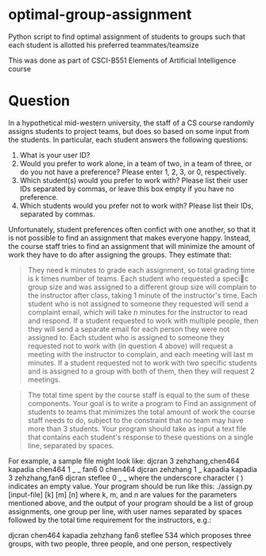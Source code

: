 # optimal-group-assignment
Python script to find optimal assignment of students to groups such that each student is allotted his preferred teammates/teamsize

This was done as part of CSCI-B551 Elements of Artificial Intelligence course

# Question
In a hypothetical mid-western university, the staff of a CS course randomly assigns students to project
teams, but does so based on some input from the students. In particular, each student answers the following
questions:

1. What is your user ID?
2. Would you prefer to work alone, in a team of two, in a team of three, or do you not have a preference?
Please enter 1, 2, 3, or 0, respectively.
3. Which student(s) would you prefer to work with? Please list their user IDs separated by commas, or
leave this box empty if you have no preference.
4. Which students would you prefer not to work with? Please list their IDs, separated by commas.

Unfortunately, student preferences often confict with one another, so that it is not possible to find an
assignment that makes everyone happy. Instead, the course staff tries to find an assignment that will
minimize the amount of work they have to do after assigning the groups. They estimate that:
> They need k minutes to grade each assignment, so total grading time is k times number of teams.
> Each student who requested a specic group size and was assigned to a different group size will complain
to the instructor after class, taking 1 minute of the instructor's time.
> Each student who is not assigned to someone they requested will send a complaint email, which will
take n minutes for the instructor to read and respond. If a student requested to work with multiple
people, then they will send a separate email for each person they were not assigned to.
> Each student who is assigned to someone they requested not to work with (in question 4 above) will
request a meeting with the instructor to complain, and each meeting will last m minutes. If a student
requested not to work with two specific students and is assigned to a group with both of them, then
they will request 2 meetings.

> The total time spent by the course staff is equal to the sum of these components. Your goal is to write a
program to 
Find an assignment of students to teams that minimizes the total amount of work the course staff
needs to do, subject to the constraint that no team may have more than 3 students. 
Your program should take as input a text file that contains each student's response to these questions on a single line, separated
by spaces. 

For example, a sample file might look like:
djcran 3 zehzhang,chen464 kapadia
chen464 1 _ _
fan6 0 chen464 djcran
zehzhang 1 _ kapadia
kapadia 3 zehzhang,fan6 djcran
steflee 0 _ _
where the underscore character ( ) indicates an empty value. Your program should be run like this:
./assign.py [input-file] [k] [m] [n]
where k, m, and n are values for the parameters mentioned above, and the output of your program should
be a list of group assignments, one group per line, with user names separated by spaces followed by the total
time requirement for the instructors, e.g.:

djcran chen464
kapadia zehzhang fan6
steflee
534
which proposes three groups, with two people, three people, and one person, respectively
